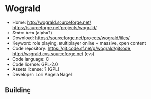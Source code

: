 # Wograld

- Home: http://wograld.sourceforge.net/, https://sourceforge.net/projects/wograld/
- State: beta (alpha?)
- Download: https://sourceforge.net/projects/wograld/files/
- Keyword: role playing, multiplayer online + massive, open content
- Code repository: https://git.code.sf.net/p/wograld/gitcode, http://wograld.cvs.sourceforge.net (cvs)
- Code language: C
- Code license: GPL-2.0
- Assets license: ? (GPL)
- Developer: Lori Angela Nagel

## Building
